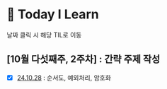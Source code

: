 # 📝 Today I Learn

날짜 클릭 시 해당 TIL로 이동

## [10월 다섯째주, 2주차] : 간략 주제 작성 
- [x] [24.10.28](https://github.com/100-hours-a-week/rachel-til/blob/89c694045157f82d7dabe9b6e783be9c4fabfcd5/October/2024-10-28.md) : 순서도, 예외처리, 암호화